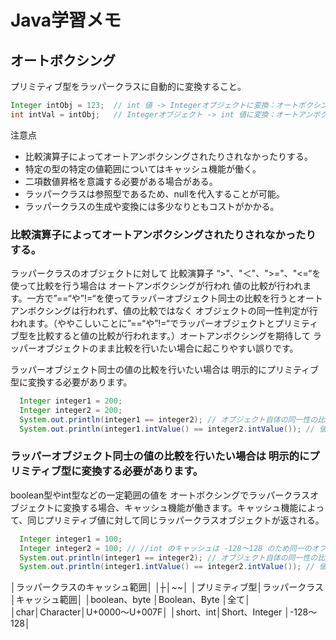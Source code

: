 # Java学習メモ

## オートボクシング

プリミティブ型をラッパークラスに自動的に変換すること。

```java
Integer intObj = 123;  // int 値 -> Integerオブジェクトに変換：オートボクシング
int intVal = intObj;   // Integerオブジェクト -> int 値に変換：オートアンボクシング
```

注意点
- 比較演算子によってオートアンボクシングされたりされなかったりする。
- 特定の型の特定の値範囲についてはキャッシュ機能が働く。
- 二項数値昇格を意識する必要がある場合がある。
- ラッパークラスは参照型であるため、nullを代入することが可能。
- ラッパークラスの生成や変換には多少なりともコストがかかる。

### 比較演算子によってオートアンボクシングされたりされなかったりする。

ラッパークラスのオブジェクトに対して 比較演算子 “>"、"＜"、">="、"<=“を使って比較を行う場合は オートアンボクシングが行われ 値の比較が行われます。一方で”==“や”!=“を使ってラッパーオブジェクト同士の比較を行うとオートアンボクシングは行われず、値の比較ではなく オブジェクトの同一性判定が行われます。（ややこしいことに”==“や”!=“でラッパーオブジェクトとプリミティブ型を比較すると値の比較が行われます。）オートアンボクシングを期待して ラッパーオブジェクトのまま比較を行いたい場合に起こりやすい誤りです。

ラッパーオブジェクト同士の値の比較を行いたい場合は 明示的にプリミティブ型に変換する必要があります。

```java
  Integer integer1 = 200;
  Integer integer2 = 200;
  System.out.println(integer1 == integer2); // オブジェクト自体の同一性の比較になるため false
  System.out.println(integer1.intValue() == integer2.intValue()); // 値を比較しているため true
```

### ラッパーオブジェクト同士の値の比較を行いたい場合は 明示的にプリミティブ型に変換する必要があります。

boolean型やint型などの一定範囲の値を オートボクシングでラッパークラスオブジェクトに変換する場合、キャッシュ機能が働きます。キャッシュ機能によって、同じプリミティブ値に対して同じラッパークラスオブジェクトが返される。

```java
  Integer integer1 = 100; 
  Integer integer2 = 100; // //int のキャッシュは -128〜128 のため同一のオブジェクトが返される
  System.out.println(integer1 == integer2); // オブジェクト自体の同一性の比較で true になる
  System.out.println(integer1.intValue() == integer2.intValue()); // 値を比較しているため true
```
│ラッパークラスのキャッシュ範囲│
│~~│~~│~~│
│プリミティブ型│ラッパークラス	│キャッシュ範囲│
│boolean、byte	│Boolean、Byte	│全て│
│char│Character│U+0000～U+007F│
│short、int│Short、Integer	│-128～128│

